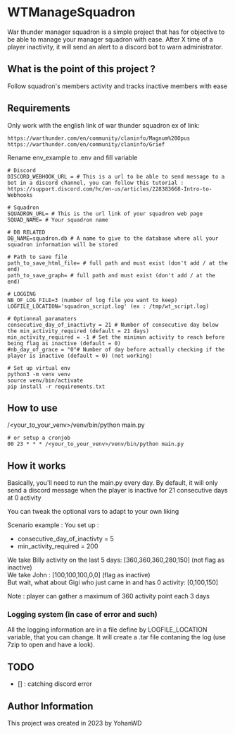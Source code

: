 # WTManageSquadron
War thunder manager squadron is a simple project that has for objective to be able to manage your manager squadron with ease. After X time of a player inactivity, it will send an alert to a discord bot to warn administrator.

## What is the point of this project ? 
Follow squadron's members activity and tracks inactive members with ease


## Requirements
Only work with the english link of war thunder squadron
ex of link: 
```
https://warthunder.com/en/community/claninfo/Magnum%20Opus
https://warthunder.com/en/community/claninfo/Grief
```

Rename env_example to .env and fill variable
```
# Discord
DISCORD_WEBHOOK_URL = # This is a url to be able to send message to a bot in a discord channel, you can follow this tutorial : https://support.discord.com/hc/en-us/articles/228383668-Intro-to-Webhooks

# Squadron
SQUADRON_URL= # This is the url link of your squadron web page
SQUAD_NAME= # Your squadron name

# DB RELATED
DB_NAME=squadron.db # A name to give to the database where all your squadron information will be stored

# Path to save file
path_to_save_html_file= # full path and must exist (don't add / at the end)
path_to_save_graph= # full path and must exist (don't add / at the end)

# LOGGING
NB_OF_LOG_FILE=3 (number of log file you want to keep)
LOGFILE_LOCATION='squadron_script.log' (ex : /tmp/wt_script.log)

# Optionnal paramaters
consecutive_day_of_inactivty = 21 # Number of consecutive day below the min_activity_required (default = 21 days)
min_activity_required = -1 # Set the minimun activity to reach before being flag as inactive (default = 0)
#nb_day_of_grace = "0"# Number of day before actually checking if the player is inactive (default = 0) (not working)
```

```
# Set up virtual env
python3 -m venv venv
source venv/bin/activate
pip install -r requirements.txt
```

## How to use
/<your_to_your_venv>/venv/bin/python main.py
```
# or setup a cronjob
00 23 * * * /<your_to_your_venv>/venv/bin/python main.py
```

## How it works
Basically, you'll need to run the main.py every day.
By default, it will only send a discord message when the player is inactive for 21 consecutive days at 0 activity

You can tweak the optional vars to adapt to your own liking

Scenario example : 
You set up :  
- consecutive_day_of_inactivty = 5
- min_activity_required = 200  

We take Billy activity on the last 5 days: [360,360,360,280,150] (not flag as inactive)  
We take John : [100,100,100,0,0] (flag as inactive)  
But wait, what about Gigi who just came in and has 0 activity: [0,100,150]  

Note : player can gather a maximum of 360 activity point each 3 days 


### Logging system (in case of error and such)
All the logging information are in a file define by LOGFILE_LOCATION variable, that you can change. It will create a .tar file contaning the log (use 7zip to open and have a look).


## TODO
- [] : catching discord error

## Author Information
This project was created in 2023 by YohanWD
